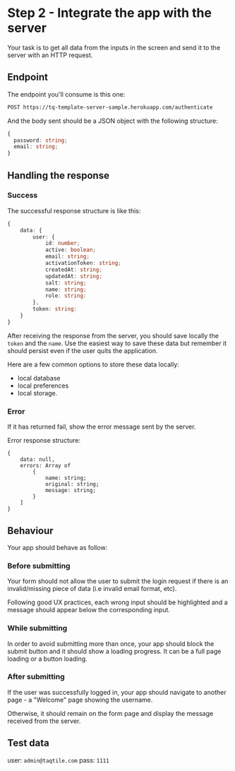 # Step 2 - Integrate the app with the server

Your task is to get all data from the inputs in the screen and send it to the server with an HTTP request.

## Endpoint

The endpoint you'll consume is this one:

```bash
POST https://tq-template-server-sample.herokuapp.com/authenticate
```

And the body sent should be a JSON object with the following structure:

```ts
{
  password: string;
  email: string;
}
```

## Handling the response

### Success 

The successful response structure is like this:

```ts
{
    data: {
        user: {
            id: number;
            active: boolean;
            email: string;
            activationToken: string;
            createdAt: string;
            updatedAt: string;
            salt: string;
            name: string;
            role: string:
        },
        token: string:
    }
}
```

After receiving the response from the server, you should save locally the `token` and the `name`. Use the easiest way to save these data but remember it should persist even if the user quits the application.

Here are a few common options to store these data locally: 
- local database
- local preferences
- local storage.

### Error

If it has returned fail, show the error message sent by the server.

Error response structure:

```
{
    data: null,
    errors: Array of
        {
            name: string;
            original: string;
            message: string;
        }
    ]
}
```

## Behaviour

Your app should behave as follow:

### Before submitting

Your form should not allow the user to submit the login request if there is an invalid/missing piece of data (i.e invalid email format, etc).

Following good UX practices, each wrong input should be highlighted and a message should appear below the corresponding input.

### While submitting

In order to avoid submitting more than once, your app should block the submit button and it should show a loading progress. It can be a full page loading or a button loading.

### After submitting

If the user was successfully logged in, your app should navigate to another page - a "Welcome" page showing the username.

Otherwise, it should remain on the form page and display the message received from the server.


## Test data

user: `admin@taqtile.com`
pass: `1111`
